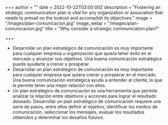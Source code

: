 +++
author = ""
date = 2022-10-22T03:00:00Z
description = "Fostering an strategic communication plan is vital for any organization or association that needs to prevail on the lookout and accomplish its objectives."
image = "/images/plan-comunicacion.jpg"
image_webp = "/images/plan-comunicacion.jpg"
title = "Why consider a strategic communication plan?"

+++
* Desarrollar un plan estratégico de comunicación es muy importante para cualquier empresa u organización que quiera tener éxito en el mercado y alcanzar sus objetivos. Una buena comunicación estratégica puede ayudarte a crecer y prosperar.
* Desarrollar un plan estratégico de comunicación es muy importante para cualquier empresa que quiera crecer y prosperar en el mercado. Una buena comunicación estratégica ayuda a entender al cliente, lo que le permite tener una mejor relación con ellos.
* Un plan estratégico de comunicación es una herramienta que permite analizar la relación entre objetivos y acciones para lograr el resultado deseado. Desarrollar un plan estratégico de comunicación requiere una serie de pasos, entre ellos definir el objetivo, identificar los medios de comunicación, seleccionar los mensajes, evaluar los resultados obtenidos y determinar los desafíos futuros.
